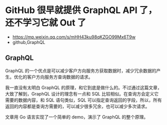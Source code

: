 # GitHub 很早就提供 GraphQL API 了，还不学习它就 Out 了
- https://mp.weixin.qq.com/s/mHH43ku98qKZGO99Mx6T9w
- github,GraphQL


## GraphQL  

GraphQL 的一个优点是可以减少客户方向服务方获取数据时，减少冗余数据的产生。优化的客户方向服务方查询数据的请求。

我一直没有太明白 GraphQL 的原理，和它到底是做什么的。不过通过这篇文章，大致了解到，GraphQL 设计的理念有一点和 SQL 比较相似。在查询方会定义它需要的数据内容，和 SQL 语句类似，SQL 可以指定查询返回的字段，所以，所有返回的内容都是查询方需要的，可以减少很多冗余，也可以减少多次请求。

文章用 Go 语言实现了一个简单的 demo，演示了 GraphQL 的整个原理。
